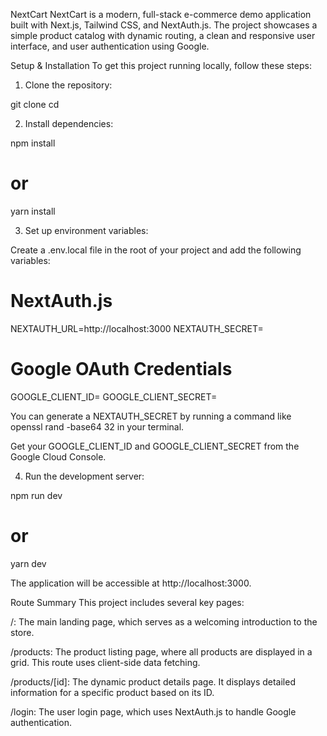NextCart
NextCart is a modern, full-stack e-commerce demo application built with Next.js, Tailwind CSS, and NextAuth.js. The project showcases a simple product catalog with dynamic routing, a clean and responsive user interface, and user authentication using Google.

Setup & Installation
To get this project running locally, follow these steps:

1. Clone the repository:

git clone <your-repository-url>
cd <your-repository-folder>

2. Install dependencies:

npm install
# or
yarn install

3. Set up environment variables:

Create a .env.local file in the root of your project and add the following variables:

# NextAuth.js
NEXTAUTH_URL=http://localhost:3000
NEXTAUTH_SECRET=<your-nextauth-secret>

# Google OAuth Credentials
GOOGLE_CLIENT_ID=<your-google-client-id>
GOOGLE_CLIENT_SECRET=<your-google-client-secret>

You can generate a NEXTAUTH_SECRET by running a command like openssl rand -base64 32 in your terminal.

Get your GOOGLE_CLIENT_ID and GOOGLE_CLIENT_SECRET from the Google Cloud Console.

4. Run the development server:

npm run dev
# or
yarn dev

The application will be accessible at http://localhost:3000.

Route Summary
This project includes several key pages:

/: The main landing page, which serves as a welcoming introduction to the store.

/products: The product listing page, where all products are displayed in a grid. This route uses client-side data fetching.

/products/[id]: The dynamic product details page. It displays detailed information for a specific product based on its ID.

/login: The user login page, which uses NextAuth.js to handle Google authentication.